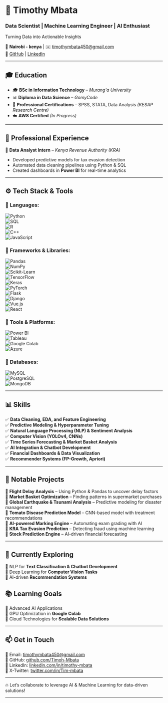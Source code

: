 # 🚀 **Timothy Mbata**  
### **Data Scientist | Machine Learning Engineer | AI Enthusiast**  
Turning Data into Actionable Insights  

📍 **Nairobi - kenya** | ✉️ [timothymbata450@gmail.com](mailto:timothymbata450@gmail.com)  
🔗 [GitHub](https://github.com/Timoh-Mbata) | [LinkedIn](https://linkedin.com/in/timothy-mbata)  

---

## 🎓 **Education**  
- 🎓 **BSc in Information Technology** – *Murang'a University*  
- 📊 **Diploma in Data Science** – *GomyCode*  
- 🏅 **Professional Certifications** – SPSS, STATA, Data Analysis *(KESAP Research Centre)*  
- ☁️ **AWS Certified** *(In Progress)*  

---

## 💼 **Professional Experience**  
🔹 **Data Analyst Intern** – *Kenya Revenue Authority (KRA)*  

- Developed predictive models for tax evasion detection  
- Automated data cleaning pipelines using Python & SQL  
- Created dashboards in **Power BI** for real-time analytics  

---

## ⚙️ **Tech Stack & Tools**  
### 🔹 **Languages:**  
![Python](https://img.shields.io/badge/Python-3776AB?style=for-the-badge&logo=python&logoColor=white)  
![SQL](https://img.shields.io/badge/SQL-4479A1?style=for-the-badge&logo=postgresql&logoColor=white)  
![R](https://img.shields.io/badge/R-276DC3?style=for-the-badge&logo=r&logoColor=white)  
![C++](https://img.shields.io/badge/C++-00599C?style=for-the-badge&logo=cplusplus&logoColor=white)  
![JavaScript](https://img.shields.io/badge/JavaScript-F7DF1E?style=for-the-badge&logo=javascript&logoColor=black)  

### 🔹 **Frameworks & Libraries:**  
![Pandas](https://img.shields.io/badge/Pandas-150458?style=for-the-badge&logo=pandas)  
![NumPy](https://img.shields.io/badge/NumPy-013243?style=for-the-badge&logo=numpy)  
![Scikit-Learn](https://img.shields.io/badge/Scikit--Learn-F7931E?style=for-the-badge&logo=scikit-learn)  
![TensorFlow](https://img.shields.io/badge/TensorFlow-FF6F00?style=for-the-badge&logo=tensorflow&logoColor=white)  
![Keras](https://img.shields.io/badge/Keras-D00000?style=for-the-badge&logo=keras&logoColor=white)  
![PyTorch](https://img.shields.io/badge/PyTorch-EE4C2C?style=for-the-badge&logo=pytorch&logoColor=white)  
![Flask](https://img.shields.io/badge/Flask-000000?style=for-the-badge&logo=flask&logoColor=white)  
![Django](https://img.shields.io/badge/Django-092E20?style=for-the-badge&logo=django&logoColor=white)  
![Vue.js](https://img.shields.io/badge/Vue.js-4FC08D?style=for-the-badge&logo=vue.js&logoColor=white)  
![React](https://img.shields.io/badge/React-61DAFB?style=for-the-badge&logo=react&logoColor=black)  

### 🔹 **Tools & Platforms:**  
![Power BI](https://img.shields.io/badge/Power%20BI-F2C811?style=for-the-badge&logo=power-bi&logoColor=black)  
![Tableau](https://img.shields.io/badge/Tableau-E97627?style=for-the-badge&logo=tableau&logoColor=white)  
![Google Colab](https://img.shields.io/badge/Google%20Colab-F9AB00?style=for-the-badge&logo=google-colab&logoColor=black)  
![Azure](https://img.shields.io/badge/Azure-0078D4?style=for-the-badge&logo=microsoft-azure&logoColor=white)  

### 🔹 **Databases:**  
![MySQL](https://img.shields.io/badge/MySQL-4479A1?style=for-the-badge&logo=mysql&logoColor=white)  
![PostgreSQL](https://img.shields.io/badge/PostgreSQL-4169E1?style=for-the-badge&logo=postgresql&logoColor=white)  
![MongoDB](https://img.shields.io/badge/MongoDB-47A248?style=for-the-badge&logo=mongodb&logoColor=white)  

---

## 📊 **Skills**  
✅ **Data Cleaning, EDA, and Feature Engineering**  
✅ **Predictive Modeling & Hyperparameter Tuning**  
✅ **Natural Language Processing (NLP) & Sentiment Analysis**  
✅ **Computer Vision (YOLOv4, CNNs)**  
✅ **Time Series Forecasting & Market Basket Analysis**  
✅ **AI Integration & Chatbot Development**  
✅ **Financial Dashboards & Data Visualization**  
✅ **Recommender Systems (FP-Growth, Apriori)**  

---

## 🚀 **Notable Projects**  
🔹 **Flight Delay Analysis** – Using Python & Pandas to uncover delay factors  
🔹 **Market Basket Optimization** – Finding patterns in supermarket purchases  
🔹 **Global Earthquake & Tsunami Analysis** – Predictive modeling for disaster management  
🔹 **Tomato Disease Prediction Model** – CNN-based model with treatment recommendations  
🔹 **AI-powered Marking Engine** – Automating exam grading with AI  
🔹 **KRA Tax Evasion Prediction** – Detecting fraud using machine learning  
🔹 **Stock Prediction Engine** – AI-driven financial forecasting  

---

## 🌱 **Currently Exploring**  
📌 NLP for **Text Classification & Chatbot Development**  
📌 Deep Learning for **Computer Vision Tasks**  
📌 AI-driven **Recommendation Systems**  

## 📚 **Learning Goals**  
📌 Advanced AI Applications  
📌 GPU Optimization in **Google Colab**  
📌 Cloud Technologies for **Scalable Data Solutions**  

---

## 📫 **Get in Touch**  
📧 Email: [timothymbata450@gmail.com](mailto:timothymbata450@gmail.com)  
🔗 GitHub: [github.com/Timoh-Mbata](https://github.com/Timoh-Mbata)  
🔗 LinkedIn: [linkedin.com/in/timothy-mbata](https://linkedin.com/in/timothy-mbata)  
🔗 X-Twitter: [twitter.com/in/Tim-mbata](https://x.com/Tim_Mbata)

---

🔥 Let’s collaborate to leverage AI & Machine Learning for data-driven solutions!  

---
